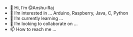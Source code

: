 - 👋 Hi, I’m @Anshu-Raj
- 👀 I’m interested in ... Arduino, Raspberry, Java, C, Python
- 🌱 I’m currently learning ... 
- 💞️ I’m looking to collaborate on ...
- 📫 How to reach me ...

<!---
Anshu-Raj/Anshu-Raj is a ✨ special ✨ repository because its `README.md` (this file) appears on your GitHub profile.
You can click the Preview link to take a look at your changes.
--->
